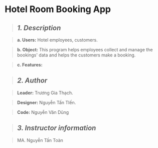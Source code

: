 # Hotel Room Booking App

> ## ***1. Description***

> **a. Users:** Hotel employees, customers.

> **b. Object:** This program helps employees collect and manage the bookings' data and helps the customers make a booking.

> **c. Features:**

> ## ***2. Author***

> **Leader:** Trương Gia Thạch.

> **Designer:** Nguyễn Tấn TIến.

> **Code:** Nguyễn Văn Dũng

> ## ***3. Instructor information***

> MA. Nguyễn Tấn Toàn
